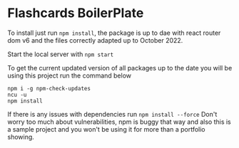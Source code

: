 # Flashcards BoilerPlate

To install just run `npm install`, the package is up to dae with react router dom v6 and the files correctly adapted up to October 2022.

Start the local server with `npm start`

To get the current updated version of all packages up to the date you will be using this project run the command below

```
npm i -g npm-check-updates
ncu -u
npm install
```

If there is any issues with dependencies run `npm install --force` Don't worry too much about vulnerabilities, npm is buggy that way and also this is a sample project and you won't be using it for more than a portfolio showing.
